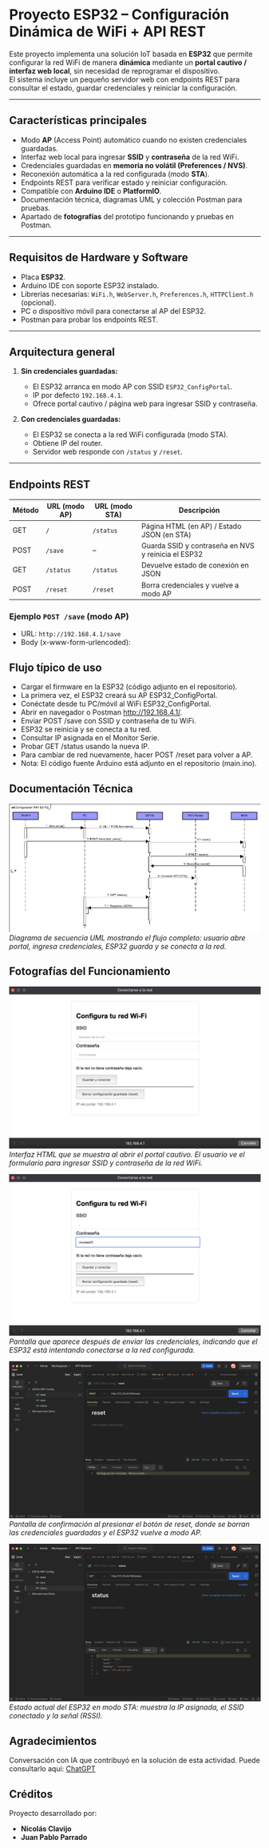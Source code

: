 # Proyecto ESP32 – Configuración Dinámica de WiFi + API REST

Este proyecto implementa una solución IoT basada en **ESP32** que permite configurar la red WiFi de manera **dinámica** mediante un **portal cautivo / interfaz web local**, sin necesidad de reprogramar el dispositivo.  
El sistema incluye un pequeño servidor web con endpoints REST para consultar el estado, guardar credenciales y reiniciar la configuración.

---

## Características principales

- Modo **AP** (Access Point) automático cuando no existen credenciales guardadas.  
- Interfaz web local para ingresar **SSID** y **contraseña** de la red WiFi.  
- Credenciales guardadas en **memoria no volátil (Preferences / NVS)**.  
- Reconexión automática a la red configurada (modo **STA**).  
- Endpoints REST para verificar estado y reiniciar configuración.  
- Compatible con **Arduino IDE** o **PlatformIO**.  
- Documentación técnica, diagramas UML y colección Postman para pruebas.  
- Apartado de **fotografías** del prototipo funcionando y pruebas en Postman.

---

## Requisitos de Hardware y Software

- Placa **ESP32**.  
- Arduino IDE con soporte ESP32 instalado.  
- Librerías necesarias: `WiFi.h`, `WebServer.h`, `Preferences.h`, `HTTPClient.h` (opcional).  
- PC o dispositivo móvil para conectarse al AP del ESP32.  
- Postman para probar los endpoints REST.

---

## Arquitectura general

1. **Sin credenciales guardadas:**  
   - El ESP32 arranca en modo AP con SSID `ESP32_ConfigPortal`.  
   - IP por defecto `192.168.4.1`.  
   - Ofrece portal cautivo / página web para ingresar SSID y contraseña.  

2. **Con credenciales guardadas:**  
   - El ESP32 se conecta a la red WiFi configurada (modo STA).  
   - Obtiene IP del router.  
   - Servidor web responde con `/status` y `/reset`.  

---

## Endpoints REST

| Método | URL (modo AP) | URL (modo STA) | Descripción |
|--------|---------------|---------------|-------------|
| GET    | `/`           | `/status`     | Página HTML (en AP) / Estado JSON (en STA) |
| POST   | `/save`       | –             | Guarda SSID y contraseña en NVS y reinicia el ESP32 |
| GET    | `/status`     | `/status`     | Devuelve estado de conexión en JSON |
| POST   | `/reset`      | `/reset`      | Borra credenciales y vuelve a modo AP |

### Ejemplo `POST /save` (modo AP)

- URL: `http://192.168.4.1/save`
- Body (x-www-form-urlencoded):

## Flujo típico de uso
- Cargar el firmware en la ESP32 (código adjunto en el repositorio).
- La primera vez, el ESP32 creará su AP ESP32_ConfigPortal.
- Conéctate desde tu PC/móvil al WiFi ESP32_ConfigPortal.
- Abrir en navegador o Postman http://192.168.4.1/.
- Enviar POST /save con SSID y contraseña de tu WiFi.
- ESP32 se reinicia y se conecta a tu red.
- Consultar IP asignada en el Monitor Serie.
- Probar GET /status usando la nueva IP.
- Para cambiar de red nuevamente, hacer POST /reset para volver a AP.
- Nota: El código fuente Arduino está adjunto en el repositorio (main.ino).
  
## Documentación Técnica
![Diagrama UML de secuencia](uml_secuencial.jpeg)  
*Diagrama de secuencia UML mostrando el flujo completo: usuario abre portal, ingresa credenciales, ESP32 guarda y se conecta a la red.*

## Fotografías del Funcionamiento
![Pantalla Buscar](busca.png)  
*Interfaz HTML que se muestra al abrir el portal cautivo. El usuario ve el formulario para ingresar SSID y contraseña de la red WiFi.*

![Pantalla Conecta](conecta.png)  
*Pantalla que aparece después de enviar las credenciales, indicando que el ESP32 está intentando conectarse a la red configurada.*

![Pantalla Reset](reset.png)  
*Pantalla de confirmación al presionar el botón de reset, donde se borran las credenciales guardadas y el ESP32 vuelve a modo AP.*

![Pantalla Status](status.png)  
*Estado actual del ESP32 en modo STA: muestra la IP asignada, el SSID conectado y la señal (RSSI).*


## Agradecimientos

Conversación con IA que contribuyó en la solución de esta actividad. Puede consultarlo aquí: [ChatGPT](https://chatgpt.com/s/t_68da9bbced9c81919fdadcb810545d8c)

## Créditos

Proyecto desarrollado por:  

- **Nicolás Clavijo**
- **Juan Pablo Parrado**
